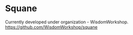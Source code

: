 # Squane
Currently developed under organization -  WisdomWorkshop. https://github.com/WisdomWorkshop/squane
